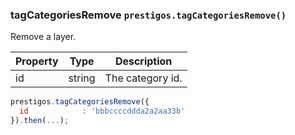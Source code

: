 <h3 id="tagCategoriesRemove">tagCategoriesRemove
  <code>prestigos.tagCategoriesRemove()</code>
</h3>

Remove a layer.


| Property    | Type          | Description |
| ----------- | --------------|------------ |
| id          | string        | The category id.

```javascript
prestigos.tagCategoriesRemove({
  id            : 'bbbccccddda2a2aa33b'
}).then(...);
```

